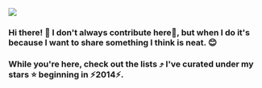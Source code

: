 ![](https://i.imgur.com/747bAkq.png)

### Hi there! 👋 I don't always contribute here🔭, but when I do it's because I want to share something I think is neat. :blush: 

### While you're here, check out the lists :arrow_heading_up: I've curated under my stars :star: beginning in ⚡2014⚡. 

<!--
**evansekeful/evansekeful** is a ✨ _special_ ✨ repository because its `README.md` (this file) appears on your GitHub profile.

Here are some ideas to get you started:

- 🔭 I’m currently working on ...
- 🌱 I’m currently learning ...
- 👯 I’m looking to collaborate on ...
- 🤔 I’m looking for help with ...
- 💬 Ask me about ...
- 📫 How to reach me: ...
- 😄 Pronouns: ...
- ⚡ Fun fact: ...
-->
